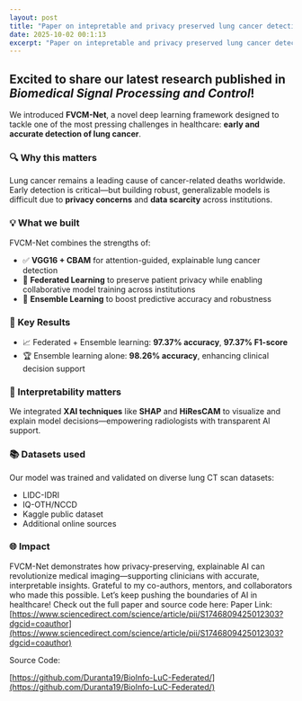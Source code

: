 ```yaml
---
layout: post
title: "Paper on intepretable and privacy preserved lung cancer detection published in Biomedical Signal Processing and Control!"
date: 2025-10-02 00:1:13
excerpt: "Paper on intepretable and privacy preserved lung cancer detection published in Biomedical Signal Processing and Control!"
---
```

## Excited to share our latest research published in *Biomedical Signal Processing and Control*!

We introduced **FVCM-Net**, a novel deep learning framework designed to tackle one of the most pressing challenges in healthcare: **early and accurate detection of lung cancer**.

### 🔍 Why this matters  
Lung cancer remains a leading cause of cancer-related deaths worldwide. Early detection is critical—but building robust, generalizable models is difficult due to **privacy concerns** and **data scarcity** across institutions.

### 💡 What we built  
FVCM-Net combines the strengths of:
- ✅ **VGG16 + CBAM** for attention-guided, explainable lung cancer detection  
- 🔐 **Federated Learning** to preserve patient privacy while enabling collaborative model training across institutions  
- 🧠 **Ensemble Learning** to boost predictive accuracy and robustness  

### 🧪 Key Results
- 📈 Federated + Ensemble learning: **97.37% accuracy**, **97.37% F1-score**  
- 🏆 Ensemble learning alone: **98.26% accuracy**, enhancing clinical decision support  

### 🧬 Interpretability matters  
We integrated **XAI techniques** like **SHAP** and **HiResCAM** to visualize and explain model decisions—empowering radiologists with transparent AI support.

### 📚 Datasets used  
Our model was trained and validated on diverse lung CT scan datasets:
- LIDC-IDRI  
- IQ-OTH/NCCD  
- Kaggle public dataset  
- Additional online sources  

### 🌐 Impact  
FVCM-Net demonstrates how privacy-preserving, explainable AI can revolutionize medical imaging—supporting clinicians with accurate, interpretable insights.
Grateful to my co-authors, mentors, and collaborators who made this possible. Let’s keep pushing the boundaries of AI in healthcare!
Check out the full paper and source code here: 
Paper Link: [https://www.sciencedirect.com/science/article/pii/S1746809425012303?dgcid=coauthor](https://www.sciencedirect.com/science/article/pii/S1746809425012303?dgcid=coauthor)

Source Code: 

[https://github.com/Duranta19/BioInfo-LuC-Federated/](https://github.com/Duranta19/BioInfo-LuC-Federated/)
